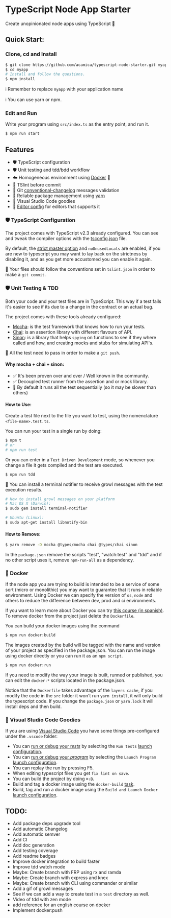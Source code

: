 TypeScript Node App Starter
===========================

Create unopinionated node apps using TypeScript 🎉

Quick Start:
------------

### Clone, cd and Install

```bash
$ git clone https://github.com/acamica/typescript-node-starter.git myapp
$ cd myapp
# Install and follow the questions.
$ npm install
```
ℹ️ Remember to replace `myapp` with your application name

ℹ️ You can use yarn or npm.

### Edit and Run
Write your program using `src/index.ts` as the entry point, and run it.

```bash
$ npm run start
```



Features
--------
* 🛡 TypeScript configuration
* 🛡 Unit testing and tdd/bdd workflow
* ☁️ Homogeneous environment using [Docker](https://www.docker.com/) 🐳
* 👮 TSlint before commit
* 👮 Git [conventional-changelog](https://github.com/conventional-changelog/conventional-changelog/blob/v0.5.3/conventions/angular.md) messages validation
* 🔐 Reliable package management using [yarn](https://yarnpkg.com/en/)
* 🎉 Visual Studio Code goodies
* 📝 [Editor config](http://editorconfig.org/) for editors that supports it

### 🛡 TypeScript Configuration
The project comes with TypeScript v2.3 already configured. You can see and tweak the compiler options with the [tsconfig.json](https://www.typescriptlang.org/docs/handbook/compiler-options.html) file.

By default, the [strict master option](https://github.com/Microsoft/TypeScript/pull/14486) and `noUnusedLocals` are enabled, if you are new to typescript you may want to lay back on the strictness by disabling it, and as you get more accustomed you can enable it again.

👮 Your files should follow the conventions set in `tslint.json` in order to make a `git commit`.

### 🛡 Unit Testing & TDD

Both your code and your test files are in TypeScript. This way if a test fails it's easier to see if its due to a change in the contract or an actual bug.

The project comes with these tools already configured:

* [Mocha](https://mochajs.org/): is the test framework that knows how to run your tests.
* [Chai](http://chaijs.com/api/): is an assertion library with different flavours of API.
* [Sinon](http://sinonjs.org/): is a library that helps `spying` on functions to see if they where called and how, and creating mocks and stubs for simulating API's.

👮 All the test need to pass in order to make a `git push`.

#### Why mocha + chai + sinon:
* ✅ It's been proven over and over / Well known in the community.
* ✅ Decoupled test runner from the assertion and or mock library.
* 🚫 By default it runs all the test sequentially (so it may be slower than others)

#### How to Use:

Create a test file next to the file you want to test, using the nomenclature `<file-name>.test.ts`.

You can run your test in a single run by doing:

```bash
$ npm t
# or
# npm run test
```

Or you can enter in a `Test Driven Development` mode, so whenever you change a file it gets compiled and the test are executed.

```bash
$ npm run tdd
```

🌟 You can install a terminal notifier to receive growl messages with the test execution results.

```bash
# How to install growl messages on your platform
# Mac OS X (Darwin):
$ sudo gem install terminal-notifier

# Ubuntu (Linux):
$ sudo apt-get install libnotify-bin
```

#### How to Remove:


```bash
$ yarn remove -D mocha @types/mocha chai @types/chai sinon
```

In the `package.json` remove the scripts "test", "watch:test" and "tdd" and if no other script uses it, remove `npm-run-all` as a dependency.



### 🐳 Docker

If the node app you are trying to build is intended to be a service of some sort (micro or monolithic) you may want to guarantee that it runs in reliable environment. Using Docker we can specify the version of `os`, `node` and others to reduce the difference between dev, prod and ci environments.

If you want to learn more about Docker you can try [this course (in spanish)](https://www.acamica.com/cursos/128/introduccion-a-docker). To remove docker from the project just delete the `Dockerfile`.

You can build your docker images using the command

```bash
$ npm run docker:build
```

The images created by the build will be tagged with the name and version of your project as specified in the package.json. You can run the image using docker directly or you can run it as an `npm script`.

```bash
$ npm run docker:run
```

If you need to modify the way your image is built, runned or published, you can edit the `docker:*` scripts
located in the package.json.

Notice that the `Dockerfile` takes advantage of the `layers cache`, if you modify the code in the `src` folder it won't run `yarn install`, it will only build the typescript code. If you change the `package.json` or `yarn.lock` it will install deps and then build.


### 🎉 Visual Studio Code Goodies

If you are using [Visual Studio Code](https://code.visualstudio.com/) you have some things pre-configured under the `.vscode` folder:

* You can [run or debug your *tests*](https://code.visualstudio.com/docs/editor/debugging) by selecting the `Run tests` [launch configuration](https://code.visualstudio.com/docs/editor/debugging#_launch-configurations).
* You can [run or debug your *program*](https://code.visualstudio.com/docs/editor/debugging) by selecting the `Launch Program` [launch configuration](https://code.visualstudio.com/docs/editor/debugging#_launch-configurations).
* You can replay the run by pressing F5.
* When editing typescript files you get `fix lint on save`.
* You can build the project by doing `⌘⇧B`.
* Build and tag a docker image using the `docker-build` [task](https://code.visualstudio.com/docs/editor/tasks).
* Build, tag and run a docker image using the `Build and Launch Docker` [launch configuration](https://code.visualstudio.com/docs/editor/debugging#_launch-configurations).

TODO:
-----
* Add package deps upgrade tool
* Add automatic Changelog
* Add automatic semver
* Add CI
* Add doc generation
* Add testing coverage
* Add readme badges
* Improve docker integration to build faster
* Improve tdd watch mode
* Maybe: Create branch with FRP using rx and ramda
* Maybe: Create branch with express and knex
* Maybe: Create branch with CLI using commander or similar
* Add a gif of growl messages
* See if we can add a way to create test in a `test` directory as well.
* Video of tdd with zen mode
* add reference for an english course on docker
* Implement docker:push
